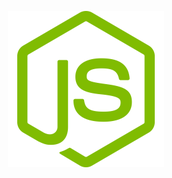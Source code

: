 <p align="center">
	<a href="https://github.com/xaaphrodite"><img src="/public/uploads/images/js.png" width="250px"></a>
</p>
